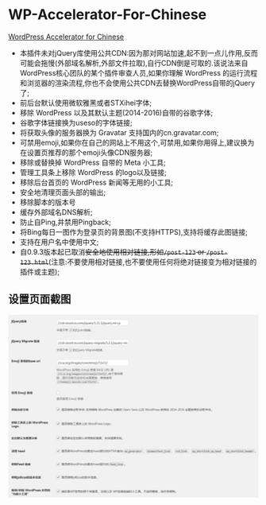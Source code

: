 # WP-Accelerator-For-Chinese
[WordPress Accelerator for Chinese](http://coolwp.com/wp-accelerator-for-chinese.html)

*   本插件未对jQuery库使用公共CDN:因为那对网站加速,起不到一点儿作用,反而可能会拖慢(外部域名解析,外部文件拉取),自行CDN倒是可取的.该说法来自WordPress核心团队的某个插件审查人员,如果你理解 WordPress 的运行流程和浏览器的渲染流程,你也不会使用公共CDN去替换WordPress自带的jQuery了;
*   前后台默认使用微软雅黑或者STXihei字体;
*   移除 WordPress 以及其默认主题(2014-2016)自带的谷歌字体;
*   谷歌字体链接换为useso的字体链接;
*   将获取头像的服务器换为 Gravatar 支持国内的cn.gravatar.com;
*   可禁用emoji,如果你在自己的网站上不用这个,可禁用,如果你用得上,建议换为在设置页推荐的那个emoji头像CDN服务器;
*   移除或替换掉 WordPress 自带的 Meta 小工具;
*   管理工具条上移除 WordPress 的logo以及链接;
*   移除后台首页的 WordPress 新闻等无用的小工具;
*   安全地清理页面头部的输出;
*   移除脚本的版本号
*   缓存外部域名DNS解析;
*   防止自Ping,并禁用Pingback;
*   将Bing每日一图作为登录页的背景图(不支持HTTPS),支持将缓存此图链接;
*   支持在用户名中使用中文;
*   自0.9.3版本起已取消~~安全地使用相对链接,形如`/post-123` or `/post-123.html`~~(注意:不要使用相对链接,也不要使用任何将绝对链接变为相对链接的插件或主题);
## 设置页面截图

![WordPress Accelerator for Chinese 的设置页面](https://raw.githubusercontent.com/CoolWP/WP-Accelerator-For-Chinese/master/screenshot-1.jpg "WordPress Accelerator for Chinese 的设置页面")
